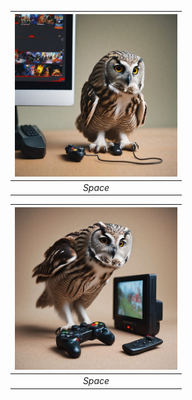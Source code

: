 | <img src=https://github.com/himelsaha29/pixelPrompt/blob/main/sample/1.jpg width="260.0"> | 
|:--:| 
| *Space* |

| <img src=https://github.com/himelsaha29/pixelPrompt/blob/main/sample/0.jpg width="260.0"> | 
|:--:| 
| *Space* |


